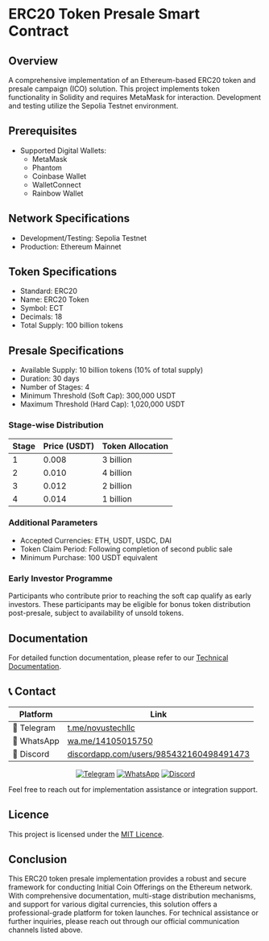 # ERC20 Token Presale Smart Contract

## Overview
A comprehensive implementation of an Ethereum-based ERC20 token and presale campaign (ICO) solution.
This project implements token functionality in Solidity and requires MetaMask for interaction.
Development and testing utilize the Sepolia Testnet environment.

## Prerequisites
- Supported Digital Wallets:
  - MetaMask
  - Phantom
  - Coinbase Wallet
  - WalletConnect
  - Rainbow Wallet

## Network Specifications
- Development/Testing: Sepolia Testnet
- Production: Ethereum Mainnet

## Token Specifications
- Standard: ERC20
- Name: ERC20 Token
- Symbol: ECT
- Decimals: 18
- Total Supply: 100 billion tokens

## Presale Specifications
- Available Supply: 10 billion tokens (10% of total supply)
- Duration: 30 days
- Number of Stages: 4
- Minimum Threshold (Soft Cap): 300,000 USDT
- Maximum Threshold (Hard Cap): 1,020,000 USDT

### Stage-wise Distribution

| Stage | Price (USDT) | Token Allocation |
|-------|-------------|------------------|
| 1     | 0.008      | 3 billion        |
| 2     | 0.010      | 4 billion        |
| 3     | 0.012      | 2 billion        |
| 4     | 0.014      | 1 billion        |

### Additional Parameters
- Accepted Currencies: ETH, USDT, USDC, DAI
- Token Claim Period: Following completion of second public sale
- Minimum Purchase: 100 USDT equivalent

### Early Investor Programme
Participants who contribute prior to reaching the soft cap qualify as early investors. These participants may be eligible for bonus token distribution post-presale, subject to availability of unsold tokens.

## Documentation
For detailed function documentation, please refer to our [Technical Documentation](https://github.com/novustechllc/token-presale/blob/master/function_description.md).

## 📞 Contact

| Platform | Link |
|----------|------|
| 📱 Telegram | [t.me/novustechllc](https://t.me/novustechllc) |
| 📲 WhatsApp | [wa.me/14105015750](https://wa.me/14105015750) |
| 💬 Discord | [discordapp.com/users/985432160498491473](https://discordapp.com/users/985432160498491473)

<div align="center">
    <a href="https://t.me/novustechllc" target="_blank"><img alt="Telegram"
        src="https://img.shields.io/badge/Telegram-26A5E4?style=for-the-badge&logo=telegram&logoColor=white"/></a>
    <a href="https://wa.me/14105015750" target="_blank"><img alt="WhatsApp"
        src="https://img.shields.io/badge/WhatsApp-25D366?style=for-the-badge&logo=whatsapp&logoColor=white"/></a>
    <a href="https://discordapp.com/users/985432160498491473" target="_blank"><img alt="Discord"
        src="https://img.shields.io/badge/Discord-7289DA?style=for-the-badge&logo=discord&logoColor=white"/></a>
</div>

Feel free to reach out for implementation assistance or integration support.

## Licence
This project is licensed under the [MIT Licence](./LICENSE).

## Conclusion
This ERC20 token presale implementation provides a robust and secure framework for conducting Initial Coin Offerings on the Ethereum network. With comprehensive documentation, multi-stage distribution mechanisms, and support for various digital currencies, this solution offers a professional-grade platform for token launches. For technical assistance or further inquiries, please reach out through our official communication channels listed above.
